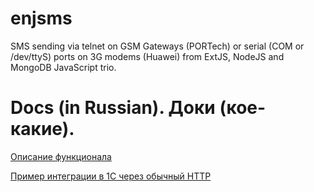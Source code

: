 enjsms
======

SMS sending via telnet on GSM Gateways (PORTech) or serial (COM or /dev/ttyS) ports on 3G modems (Huawei) from ExtJS, NodeJS and MongoDB JavaScript trio.

Docs (in Russian). Доки (кое-какие).
======

[Описание функционала](http://dela.by/ftp/enjsms/SMS_Russian.pdf)

[Пример интеграции в 1С через обычный HTTP](http://dela.by/ftp/enjsms/SMS_1C_connection.pdf)
